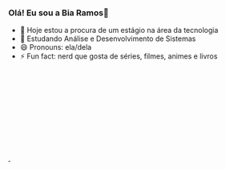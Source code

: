 ### Olá! Eu sou a Bia Ramos👋 

- 🔭 Hoje estou a procura de um estágio na área da tecnologia
- 🌱 Estudando Análise e Desenvolvimento de Sistemas
- 😄 Pronouns: ela/dela
- ⚡ Fun fact: nerd que gosta de séries, filmes, animes e livros


<div>
  <a href="https://beacons.ai/biaazinha">
  <img height="180em" scr ="https://github-readme-stats.vercel.app/api?username=biaazinha&show_icons=true&theme=dracula&include_all_comits=true&count_private=true"/>
  <img height="180em" scr ="https://github-readme-stats.vercel.app/api/top-langs/?username=biaazinha&layout-compact&langs_count-16&theme-dracula"/>
</div>
